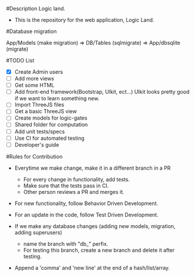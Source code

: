 #Description
Logic land.
- This is the repository for the web application, Logic Land.

#Database migration

App/Models (make migration) => DB/Tables (sqlmigrate) => App/dbsqlite (migrate)

#TODO List

- [X] Create Admin users
- [ ] Add more views
- [ ] Get some HTML
- [ ] Add front-end framework(Bootstrap, UIkit, ect...) UIkit looks pretty good if we want to learn something new.
- [ ] Import ThreeJS files
- [ ] Get a basic ThreeJS view
- [ ] Create models for logic-gates
- [ ] Shared folder for computation
- [ ] Add unit tests/specs
- [ ] Use CI for automated testing
- [ ] Developer's guide

#Rules for Contribution

- Everytime we make change, make it in a different branch in a PR
  - For every change in functionality, add tests.
  - Make sure that the tests pass in CI.
  - Other person reviews a PR and merges it.

- For new functionality, follow Behavior Driven Development.

- For an update in the code, follow Test Driven Development.

- If we make any database changes (adding new models, migration, adding superusers)
  - name the branch with "db_" perfix.
  - For testing this branch, create a new branch and delete it after testing.

- Append a 'comma' and 'new line' at the end of a hash/list/array.




